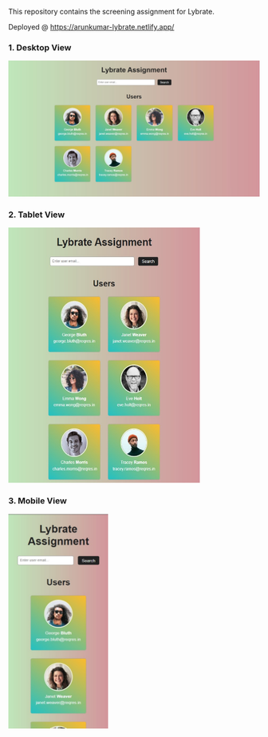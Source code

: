 This repository contains the screening assignment for Lybrate.

Deployed @ https://arunkumar-lybrate.netlify.app/


### 1. Desktop View
![](screenshots/Desktop%20View.jpg)


### 2. Tablet View
<img src="https://github.com/arunkumar198857/lybrate-assignment/blob/master/screenshots/Tablet%20View.jpg" width="384" height="512">


### 3. Mobile View
<img src="https://github.com/arunkumar198857/lybrate-assignment/blob/master/screenshots/Mobile%20View.jpg" width="200" height="430">
